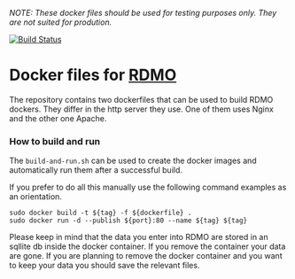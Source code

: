 _NOTE: These docker files should be used for testing purposes only. They are not suited for prodution._

[![Build Status](https://travis-ci.org/rdmorganiser/rdmo-docker.svg?branch=master)](https://travis-ci.org/rdmorganiser/rdmo-docker)

# Docker files for [RDMO](https://github.com/rdmorganiser/rdmo)

The repository contains two dockerfiles that can be used to build RDMO dockers. They differ in the http server they use. One of them uses Nginx and the other one Apache.

### How to build and run
The `build-and-run.sh` can be used to create the docker images and automatically run them after a successful build.

If you prefer to do all this manually use the following command examples as an orientation.
```
sudo docker build -t ${tag} -f ${dockerfile} .
sudo docker run -d --publish ${port}:80 --name ${tag} ${tag}
```

Please keep in mind that the data you enter into RDMO are stored in an sqllite db inside the docker container. If you remove the container your data are gone. If you are planning to remove the docker container and you want to keep your data you should save the relevant files.
